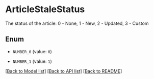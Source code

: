 # ArticleStaleStatus

The status of the article: 0 - None, 1 - New, 2 - Updated, 3 - Custom

## Enum

* `NUMBER_0` (value: `0`)

* `NUMBER_1` (value: `1`)

[[Back to Model list]](../README.md#documentation-for-models) [[Back to API list]](../README.md#documentation-for-api-endpoints) [[Back to README]](../README.md)


